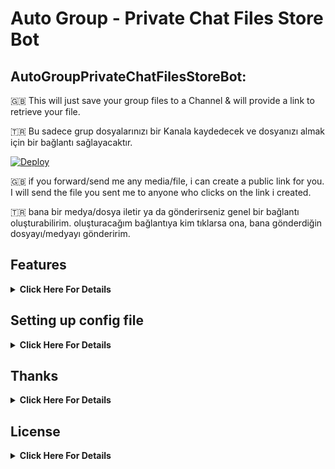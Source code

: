 # Auto Group - Private Chat Files Store Bot

## AutoGroupPrivateChatFilesStoreBot:

🇬🇧 This will just save your group files to a Channel & will provide a link to retrieve your file.

🇹🇷 Bu sadece grup dosyalarınızı bir Kanala kaydedecek ve dosyanızı almak için bir bağlantı sağlayacaktır.

[![Deploy](https://www.herokucdn.com/deploy/button.svg)](https://heroku.com/deploy?template=https://github.com/HuzunluArtemis/AutoGroupPrivateChatFilesStoreBot)

🇬🇧 if you forward/send me any media/file, i can create a public link for you.
I will send the file you sent me to anyone who clicks on the link i created.

🇹🇷 bana bir medya/dosya iletir ya da gönderirseniz genel bir bağlantı oluşturabilirim.
oluşturacağım bağlantıya kim tıklarsa ona, bana gönderdiğin dosyayı/medyayı gönderirim.

## Features
<details>
    <summary><b>Click Here For Details</b></summary><br>

- Saves document, video and audio in group. (dont forget to add bot to your group)
- Saves document, video, audio, photo and voice in bot's private chat (if enabled)
- Save Permanently your Group Files
- Save Permanently your Private Files
- Auto delete or not delete saved files
- Ability for saving anonymously to db
- Ability for sending files anonymously to user
- Forcing to Join Channel
- Set custom minimum size for files
- Set custom Blocked extensions
- Set custom url-prefix
- Custom auto-delete time
- Delete message (saved-info) sent by bot with custom time
- Delete file (saved-file) sent by bot with custom time
- Custom auto-kick banned user time
- Custom start message
- Compatible with PublicLeech-like leechers (edit as video)
- Compatible with TorToolkit-like leechers (send new video)

</details>

## Setting up config file
<details>
    <summary><b>Click Here For Details</b></summary><br>
  
- `BOT_TOKEN`: Telegram Bot Token. Example: `3asd2a2sd32:As56das65d2as:ASd2a6s3d26as`
- `APP_ID`: Telegram App ID. Example: `32523453`
- `API_HASH`: Telegram Api Hash. Example: `asdasdas6d265asd26asd6as1das`
- `STRING_SESSION`: Telegram session string. Example: `3asd2a2sd32:As56das65d2as:ASd2a6s3d26as`
- `DB_CHANNEL_ID`: Files storing channel id. Example: `-10062626626` or `@HuzunluArtemis`
- `FORCE_SUB_CHANNEL`: Force subscribing channel. Example: `-10062626626` or `@HuzunluArtemis`
- `MONGODB_URI`: MongoDB database url. Set ip from everywhere. Example: `mongodb+srv://s:s@xcv.mongodb.net/g?df=true&w=hg`
- `BLOCKED_EXTENSIONS`: This extensions not will be stored. Example: `rar 7z png`
- `BOT_USERNAME`: Your bot's username. without @. Example: `SaverBot`
- `MIN_FILE_SIZE`: For example, if it is 20, files smaller than 20 mb will not be stored. Default is `0`
- `SEND_AS_COPY`: Send as copy to user. Will help for copyright shits. Default: `True`
- `SAVE_AS_COPY`: Save as copy to db. Will help for copyright shits. Default: `True`
- `CONTACT_ADRESS`: Your contacting adress. Example: `@Contactgroup` or `@Contactbot`
- `URL_PREFIX`: URL's prefix. For example for `HA`: your link will be: `t.me/abbot?start=HA_6266`
- `AUTO_DELETE`: Auto-deleting enabled or disabled. Default: `True`
- `AUTO_DELETE_TIME`: Auto-deleting seconds for saved files. Example: `10`
- `AUTO_KICK_TIME`: Auto-kick seconds for banned users. Example: `10`
- `ACCEPT_FROM_PRIVATE`: Accepting backup from bot's private. Example: `False`
- `START_MESSAGE`: Set custom start message. Example: `Bot is running and up.`
- `DELETE_SENT_MESSAGE`: Delete message (saved-info) sent by bot. Example: `True` Default is `False`
- `DELETE_SENT_MESSAGE_TIME`: Set custom seconds for delete "saved-info" messages. Default is `60`
- `DELETE_SENT_FILE`: Delete file (saved-file) sent by bot. Example: `True` Default is `False`
- `DELETE_SENT_FILE_TIME`: Set custom seconds for delete bot's sent files. Default is `60`
- `SKIP_SAVED_INFO_MESSAGE`: Skip saved info message like "Your file saved into db..." Default is `False`
- `USE_BUTTON_FOR_LINK`: Create messages with button. Default is `True`
- `BUTTON_FOR_LINK_STR`: If `USE_BUTTON_FOR_LINK` is true, this value sets the button string. Example: `Click me to get your file`
- `SEND_LINK_AGAIN`: Send link again after sending file. Default is `True`

</details>

## Thanks
<details>
    <summary><b>Click Here For Details</b></summary>
    <br>
Thanks to original developer: <a href="https://github.com/AbirHasan2005/Save-Group">AbirHasan2005/Save-Group</a> 
</details>


## License
<details>
    <summary><b>Click Here For Details</b></summary>
  <br>
  <a href="https://www.gnu.org/licenses/gpl-3.0.en.html">
  <img src="https://www.gnu.org/graphics/gplv3-127x51.png" alt="GNU GPLv3 Image">
</a>
<br><br>
AutoGroupPrivateChatFilesStoreBot is Free Software: You can use, study share and improve it at your
will. Specifically you can redistribute and/or modify it under the terms of the 
  <a href="https://www.gnu.org/licenses/gpl.html">GNU General Public License</a> 
  as published by the Free Software Foundation, either version 3 of the License, 
  or (at your option) any later version.
</details>
